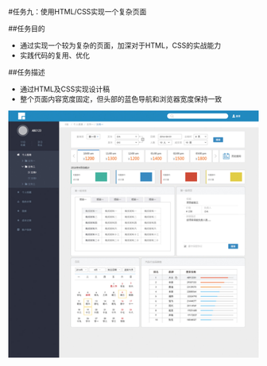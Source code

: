 #任务九：使用HTML/CSS实现一个复杂页面

##任务目的

- 通过实现一个较为复杂的页面，加深对于HTML，CSS的实战能力
- 实践代码的复用、优化

##任务描述

- 通过HTML及CSS实现设计稿
- 整个页面内容宽度固定，但头部的蓝色导航和浏览器宽度保持一致

![Alt text](design.jpg)


